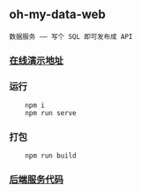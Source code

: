 ## oh-my-data-web

    数据服务 —— 写个 SQL 即可发布成 API
### [在线演示地址](http://47.111.102.84:8080/project/ohmydata/#/login)
### 运行

```
    npm i
    npm run serve
```

### 打包

```
    npm run build
```

<!-- ### [在线示例](https://github.com/sjhleo/vue-preset-template/blob/master/README.md) -->
### [后端服务代码](https://github.com/xuanbo/ohmydata)


